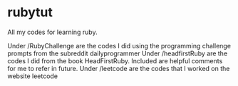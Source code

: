 # rubytut
All my codes for learning ruby.

Under /RubyChallenge are the codes I did using the programming challenge prompts from the subreddit dailyprogrammer
Under /headfirstRuby are the codes I did from the book HeadFirstRuby. Included are helpful comments for me to refer in future.
Under /leetcode are the codes that I worked on the website leetcode
